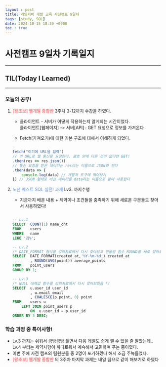 ```yaml
---
layout : post
title: 게임서버 개발 교육 사전캠프 9일차
tags: [study, SQL]
date: 2024-10-15 18:30 +0900
toc : true
---
```

# 사전캠프 9일차 기록일지

---

## TIL(Today I Learned)

---

### 오늘의 공부!
  
1. <span style="color : #F08080">**[왕초보] 웹개발 종합반**</span> 3주차 3-12까지 수강을 하였다.

    - 클라이언트 - 서버가 어떻게 작용하는지 알게되는 시간이었다.  
    클라이언트[웹페이지] -> 서버[API] : GET 요청으로 정보를 가져온다  
  
    - Fetch(가져오기)에 대한 기본 구조에 대해서 이해하게 되었다.

    ```jsx

    fetch("여기에 URL을 입력")
    // 이 URL로 웹 통신을 요청한다. 괄호 안에 다른 것이 없다면 GET!
    .then(res => res.json()) 
    // 통신 요청을 받은 데이터는 res라는 이름으로 JSON화 한다
    .then(data => { 
        console.log(data) // 개발자 도구에 찍어보기
    }) // JSON 형태로 바뀐 데이터를 data라는 이름으로 붙여 사용한다

    ```

2. <span style="color : #6395E6">노션 퀘스트 SQL 실전! 과제</span> Lv3. 까지수행

    - 지금까지 배운 내용 + 제약이나 조건들을 충족하기 위해 새로운 구문들도 찾아서 사용하였다!

    ```sql

    -- Lv.1
    SELECT 	COUNT(1) name_cnt
    FROM 	users
    WHERE 	name
	LIKE '김%';

    -- Lv.2
    /* DATE_FORMAT 형식을 강의자료에서 다시 찾아보고 반올림 함수 ROUND를 새로 찾아보았음*/
    SELECT 	DATE_FORMAT(created_at,'%Y-%m-%d') created_at
            , ROUND(AVG(point)) average_points
    FROM 	point_users
    GROUP BY 1;

    -- Lv.3
    /* NULL 대체값 함수를 강의자료에서 다시 찾아보았음 */
    SELECT 	u.user_id user_id
            , u.email email
            , COALESCE(p.point, 0) point
    FROM 	users u
        LEFT JOIN point_users p
            ON 	u.user_id = p.user_id 
    ORDER BY 3 DESC;

    ```

### 학습 과정 중 특이사항!

- Lv.3 까지는 쉬워서 금방금방 풀면서 다음 레벨도 쉽게 깰 수 있을 줄 알았는데.. Lv.4 부터는 제약사항이 까다로워서 계속해서 고민하며 푸는 중이였다.
- 이번 주에 사전 캠프의 팀원분들 중 2명이 포기하겠다 해서 조금 주눅들었다.
- <span style="color : #F08080">**[왕초보] 웹개발 종합반**</span> 의 3주차 마지막 과제는 내일 팀으로 같이 해보기로 하였다